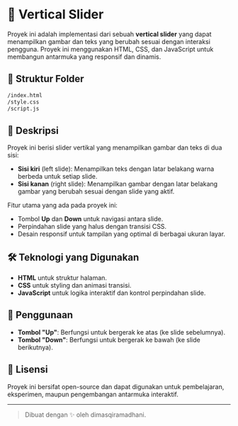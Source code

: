 # 🏹 Vertical Slider

Proyek ini adalah implementasi dari sebuah **vertical slider** yang dapat menampilkan gambar dan teks yang berubah sesuai dengan interaksi pengguna. Proyek ini menggunakan HTML, CSS, dan JavaScript untuk membangun antarmuka yang responsif dan dinamis.

## 📁 Struktur Folder

```bash
/index.html
/style.css
/script.js
```

## 📄 Deskripsi

Proyek ini berisi slider vertikal yang menampilkan gambar dan teks di dua sisi:
- **Sisi kiri** (left slide): Menampilkan teks dengan latar belakang warna berbeda untuk setiap slide.
- **Sisi kanan** (right slide): Menampilkan gambar dengan latar belakang gambar yang berubah sesuai dengan slide yang aktif.

Fitur utama yang ada pada proyek ini:
- Tombol **Up** dan **Down** untuk navigasi antara slide.
- Perpindahan slide yang halus dengan transisi CSS.
- Desain responsif untuk tampilan yang optimal di berbagai ukuran layar.

## 🛠️ Teknologi yang Digunakan

- **HTML** untuk struktur halaman.
- **CSS** untuk styling dan animasi transisi.
- **JavaScript** untuk logika interaktif dan kontrol perpindahan slide.

## 🔧 Penggunaan

- **Tombol "Up"**: Berfungsi untuk bergerak ke atas (ke slide sebelumnya).
- **Tombol "Down"**: Berfungsi untuk bergerak ke bawah (ke slide berikutnya).

## 📝 Lisensi

Proyek ini bersifat open-source dan dapat digunakan untuk pembelajaran, eksperimen, maupun pengembangan antarmuka interaktif.

---

> Dibuat dengan ✨ oleh dimasqiramadhani.